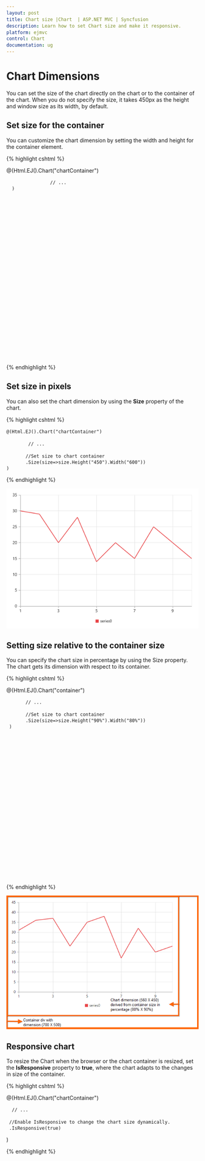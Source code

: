 ```yaml
---
layout: post
title: Chart size |Chart  | ASP.NET MVC | Syncfusion
description: Learn how to set Chart size and make it responsive. 
platform: ejmvc
control: Chart
documentation: ug
---
```


# Chart Dimensions

You can set the size of the chart directly on the chart or to the container of the chart. When you do not specify the size, it takes 450px as the height and window size as its width, by default. 

## Set size for the container

You can customize the chart dimension by setting the width and height for the container element. 

{% highlight cshtml %}


 <div id="container" style="width:820px; height:500px;">
     @(Html.EJ().Chart("chartContainer")

                    // ...
      )
  </div>


{% endhighlight %}


## Set size in pixels

You can also set the chart dimension by using the **Size** property of the chart. 

{% highlight cshtml %}


    @(Html.EJ().Chart("chartContainer")

            // ...
         
           //Set size to chart container
           .Size(size=>size.Height("450").Width("600"))
    )


{% endhighlight %}

![](Chart-Dimensions_images/Chart-Dimensions_img1.png)


## Setting size relative to the container size

You can specify the chart size in percentage by using the Size property. The chart gets its dimension with respect to its container.

{% highlight cshtml %}

 <div id="container" style="width:700px; height:500px">
    @(Html.EJ().Chart("container")

           // ...
         
           //Set size to chart container
           .Size(size=>size.Height("90%").Width("80%"))
     )
  </div>


{% endhighlight %}

![](Chart-Dimensions_images/Chart-Dimensions_img2.png)


## Responsive chart

To resize the Chart when the browser or the chart container is resized, set the **IsResponsive** property to **true**, where the chart adapts to the changes in size of the container.

{% highlight cshtml %}

@(Html.EJ().Chart("chartContainer")

      // ...
         
     //Enable IsResponsive to change the chart size dynamically.
     .IsResponsive(true)
 )

{% endhighlight %} 
